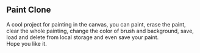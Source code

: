 ## Paint Clone  
A cool project for painting in the canvas, you can paint, erase the paint, clear the whole painting, change the color of brush and background, save, load and delete from local storage and even save your paint.  
Hope you like it.
